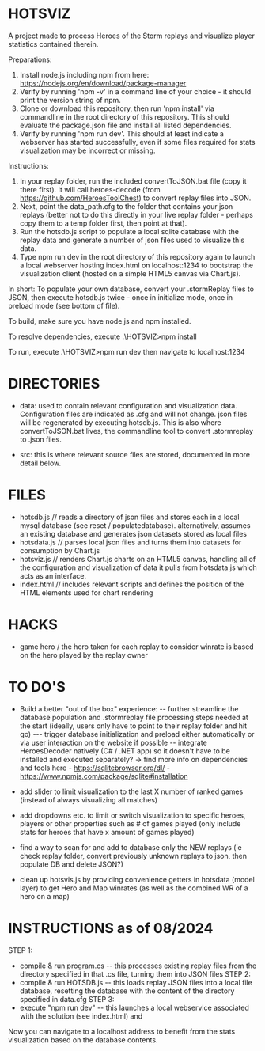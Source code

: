 # HOTSVIZ
A project made to process Heroes of the Storm replays and visualize player statistics contained therein.

Preparations:
1. Install node.js including npm from here: https://nodejs.org/en/download/package-manager 
2. Verify by running 'npm -v' in a command line of your choice - it should print the version string of npm.
3. Clone or download this repository, then run 'npm install' via commandline in the root directory of this repository. This should evaluate the package.json file and install all listed dependencies.
4. Verify by running 'npm run dev'. This should at least indicate a webserver has started successfully, even if some files required for stats visualization may be incorrect or missing.

Instructions:
1. In your replay folder, run the included convertToJSON.bat file (copy it there first). It will call heroes-decode (from https://github.com/HeroesToolChest) to convert replay files into JSON.
2. Next, point the data_path.cfg to the folder that contains your json replays (better not to do this directly in your live replay folder - perhaps copy them to a temp folder first, then point at that). 
3. Run the hotsdb.js script to populate a local sqlite database with the replay data and generate a number of json files used to visualize this data. 
4. Type npm run dev in the root directory of this repository again to launch a local webserver hosting index.html on localhost:1234 to bootstrap the visualization client (hosted on a simple HTML5 canvas via Chart.js).

In short:
To populate your own database, convert your .stormReplay files to JSON, then execute hotsdb.js twice - once in initialize mode, once in preload mode (see bottom of file).

To build, make sure you have node.js and npm installed.

To resolve dependencies, execute
.\HOTSVIZ>npm install 

To run, execute
.\HOTSVIZ>npm run dev
then navigate to localhost:1234

# DIRECTORIES

- data: used to contain relevant configuration and visualization data. Configuration files are indicated as .cfg and will not change. json files will be regenerated by executing hotsdb.js. This is also where convertToJSON.bat lives, the commandline tool to convert .stormreplay to .json files.

- src: this is where relevant source files are stored, documented in more detail below. 

# FILES

- hotsdb.js // reads a directory of json files and stores each in a local mysql database (see reset / populatedatabase). alternatively, assumes an existing database and generates json datasets stored as local files
- hotsdata.js // parses local json files and turns them into datasets for consumption by Chart.js
- hotsviz.js // renders Chart.js charts on an HTML5 canvas, handling all of the configuration and visualization of data it pulls from hotsdata.js which acts as an interface.
- index.html // includes relevant scripts and defines the position of the HTML elements used for chart rendering 

# HACKS

- game hero / the hero taken for each replay to consider winrate is based on the hero played by the replay owner

# TO DO'S


- Build a better "out of the box" experience:
-- further streamline the database population and .stormreplay file processing steps needed at the start (ideally, users only have to point to their replay folder and hit go)
--- trigger database initialization and preload either automatically or via user interaction on the website if possible
-- integrate HeroesDecoder natively (C# / .NET app) so it doesn't have to be installed and executed separately?
    -> find more info on dependencies and tools here
        - https://sqlitebrowser.org/dl/
        - https://www.npmjs.com/package/sqlite#installation

- add slider to limit visualization to the last X number of ranked games (instead of always visualizing all matches)
- add dropdowns etc. to limit or switch visualization to specific heroes, players or other properties such as # of games played (only include stats for heroes that have x amount of games played)
- find a way to scan for and add to database only the NEW replays (ie check replay folder, convert previously unknown replays to json, then populate DB and delete JSON?)
- clean up hotsvis.js by providing convenience getters in hotsdata (model layer) to get Hero and Map winrates (as well as the combined WR of a hero on a map)

# INSTRUCTIONS as of 08/2024
STEP 1:
- compile & run program.cs 
-- this processes existing replay files from the directory specified in that .cs file, turning them into JSON files
STEP 2:
- compile & run HOTSDB.js
-- this loads replay JSON files into a local file database, resetting the database with the content of the directory specified in data.cfg 
STEP 3:
- execute "npm run dev"
-- this launches a local webservice associated with the solution (see index.html) and 

Now you can navigate to a localhost address to benefit from the stats visualization based on the database contents.
